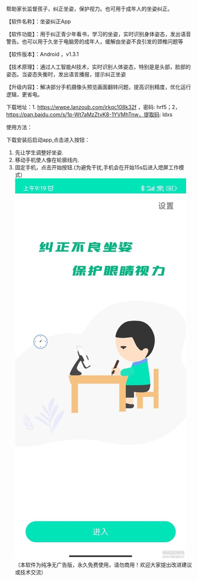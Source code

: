 
帮助家长监督孩子，纠正坐姿，保护视力。也可用于成年人的坐姿纠正。

【软件名称】：坐姿纠正App

【软件功能】：用于纠正青少年看书，学习的坐姿，实时识别身体姿态，发出语音警告。也可以用于久坐于电脑旁的成年人，缓解由坐姿不良引发的颈椎问题等

【软件版本】：Android ，v1.3.1

【技术原理】：通过人工智能AI技术，实时识别人体姿态，特别是是头部，脸部的姿态。当姿态失衡时，发出语言播报，提示纠正坐姿

【升级内容】：解决部分手机摄像头预览画面翻转问题，提高识别精度，优化运行逻辑，更省电。

下载地址：1. https://wwpe.lanzoub.com/irkqc108k32f ，密码: hrf5；2，https://pan.baidu.com/s/1p-Wt7aMzZtvK8-1YVMhTnw，提取码: ldxs

使用方法：

下载安装后启动app,点击进入按钮：

1. 先让学生调整好坐姿.
2. 移动手机使人像在轮廓线内.
3. 固定手机，点击开始按钮.(为避免干扰,手机会在开始15s后进入熄屏工作模式）
![j界面](https://github.com/goldenfish689/zuozi/blob/e2430b47573e79226a3b6ef5d2c33110a29234fb/193858kee8c8ms1hbbpepe.jpg)
（本软件为纯净无广告版，永久免费使用，请勿商用！欢迎大家提出改进建议或技术交流）
